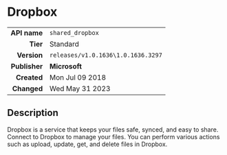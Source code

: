 # Dropbox
| | |
|-:|-|
|**API name**|`shared_dropbox`|
|**Tier**|Standard|
|**Version**|`releases/v1.0.1636\1.0.1636.3297`|
|**Publisher**|**Microsoft**|
|**Created**|Mon Jul 09 2018|
|**Changed**|Wed May 31 2023|

## Description
Dropbox is a service that keeps your files safe, synced, and easy to share. Connect to Dropbox to manage your files. You can perform various actions such as upload, update, get, and delete files in Dropbox.
